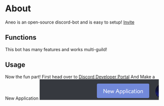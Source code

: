 # About
Aneo is an open-source discord-bot and is easy to setup! [Invite](https://dsc.gg/aneo)
## Functions
This bot has many features and works multi-guild!
## Usage
Now the fun part! First head over to [Discord Developer Portal](https://discord.com/developers/applications) And Make a New Application ![MakeAnApp](/images/first-step.png)